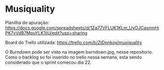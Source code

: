 # Musiquality
Planilha de apuração:
https://docs.google.com/spreadsheets/d/1Zq77VFLUK1KLm_UyOJCasmnHiPK7vVdB7MpuYLK1liU/edit?usp=sharing

Board do Trello utilizada:
https://trello.com/b/ZtDpnkoy/musiquality

O Burndown pode ser visto na imagem burndown.jpg, nesse repositorio. Como o backlog so foi inserido no trello nessa semana, esta sendo considerado que o sprint comecou dia 22.

